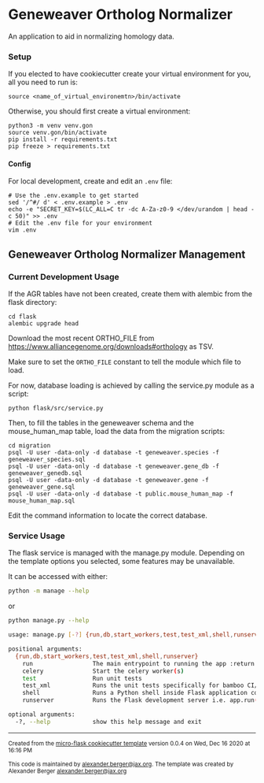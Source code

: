 # Geneweaver Ortholog Normalizer

An application to aid in normalizing homology data.

### Setup
If you elected to have cookiecutter create your virtual environment for you, all you need to run is:
```
source <name_of_virtual_environemtn>/bin/activate
```
Otherwise, you should first create a virtual environment:
```
python3 -m venv venv.gon
source venv.gon/bin/activate
pip install -r requirements.txt
pip freeze > requirements.txt
```

#### Config
For local development, create and edit an `.env` file:
```
# Use the .env.example to get started
sed '/^#/ d' < .env.example > .env
echo -e "SECRET_KEY=$(LC_ALL=C tr -dc A-Za-z0-9 </dev/urandom | head -c 50)" >> .env
# Edit the .env file for your environment
vim .env
```


## Geneweaver Ortholog Normalizer Management

### Current Development Usage

If the AGR tables have not been created, create them with alembic from the flask directory:
```
cd flask
alembic upgrade head
```
Download the most recent ORTHO_FILE from https://www.alliancegenome.org/downloads#orthology as TSV.

Make sure to set the `ORTHO_FILE` constant to tell the module which file to load.

For now, database loading is achieved by calling the service.py module as a script:
```
python flask/src/service.py
```

Then, to fill the tables in the geneweaver schema and the mouse_human_map table, load the data from the migration scripts:
```
cd migration
psql -U user -data-only -d database -t geneweaver.species -f geneweaver_species.sql
psql -U user -data-only -d database -t geneweaver.gene_db -f geneweaver_genedb.sql
psql -U user -data-only -d database -t geneweaver.gene -f geneweaver_gene.sql
psql -U user -data-only -d database -t public.mouse_human_map -f mouse_human_map.sql
```
Edit the command information to locate the correct database.

### Service Usage
The flask service is managed with the manage.py module. Depending on the template options you selected, some features 
may be unavailable.

It can be accessed with either:
```bash
python -m manage --help
```
or
```bash
python manage.py --help
```

```bash
usage: manage.py [-?] {run,db,start_workers,test,test_xml,shell,runserver} ...

positional arguments:
  {run,db,start_workers,test,test_xml,shell,runserver}
    run                 The main entrypoint to running the app :return: None
    celery              Start the celery worker(s)
    test                Run unit tests
    test_xml            Runs the unit tests specifically for bamboo CI/CD
    shell               Runs a Python shell inside Flask application context.
    runserver           Runs the Flask development server i.e. app.run()

optional arguments:
  -?, --help            show this help message and exit

```

-----
<sub>Created from the [micro-flask cookiecutter template](https://bitbucket.jax.org/projects/PT/repos/micro-flask/browse) 
version 0.0.4 on Wed, Dec 16 2020 at 16:16 PM</sub>

<sub>This code is maintained by alexander.berger@jax.org. The template was created by Alexander Berger <alexander.berger@jax.org></sub>
